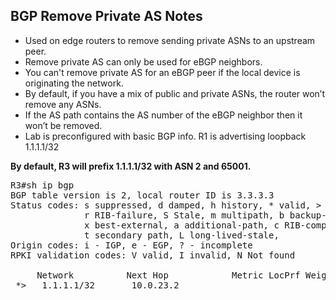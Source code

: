 ## BGP Remove Private AS Notes

- Used on edge routers to remove sending private ASNs to an upstream peer.
- Remove private AS can only be used for eBGP neighbors.
- You can't remove private AS for an eBGP peer if the local device is originating the network.
- By default, if you have a mix of public and private ASNs, the router won’t remove any ASNs.
- If the AS path contains the AS number of the eBGP neighbor then it won’t be removed.
- Lab is preconfigured with basic BGP info. R1 is advertising loopback 1.1.1.1/32

**By default, R3 will prefix 1.1.1.1/32 with ASN 2 and 65001.**
<pre lang="...">
R3#sh ip bgp
BGP table version is 2, local router ID is 3.3.3.3
Status codes: s suppressed, d damped, h history, * valid, > best, i - internal, 
              r RIB-failure, S Stale, m multipath, b backup-path, f RT-Filter, 
              x best-external, a additional-path, c RIB-compressed, 
              t secondary path, L long-lived-stale,
Origin codes: i - IGP, e - EGP, ? - incomplete
RPKI validation codes: V valid, I invalid, N Not found

     Network          Next Hop            Metric LocPrf Weight Path
 *>   1.1.1.1/32       10.0.23.2                              0 2 65001 i

 </pre>
